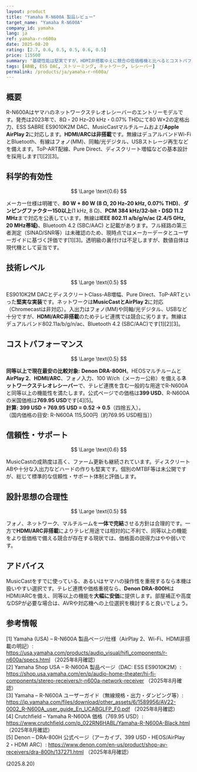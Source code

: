 ```yaml
---
layout: product
title: "Yamaha R-N600A 製品レビュー"
target_name: "Yamaha R-N600A"
company_id: yamaha
lang: ja
ref: yamaha-r-n600a
date: 2025-08-20
rating: [2.7, 0.6, 0.5, 0.5, 0.6, 0.5]
price: 115500
summary: "基礎性能は堅実ですが、HDMI非搭載ゆえに競合の低価格機と比べるとコストパフォーマンスは中庸です"
tags: [AB級, ESS DAC, ストリーミング, ネットワーク, レシーバー]
permalink: /products/ja/yamaha-r-n600a/
---
```

## 概要

R-N600Aはヤマハのネットワークステレオレシーバーのエントリーモデルです。発売は2023年で、8Ω・20 Hz–20 kHz・0.07% THDにて80 W×2の定格出力、ESS SABRE ES9010K2M DAC、MusicCastマルチルームおよび**Apple AirPlay 2**に対応します。**HDMI/ARCは非搭載**です。無線はデュアルバンドWi-FiとBluetooth、有線はフォノ(MM)、同軸/光デジタル、USBストレージ再生などを備えます。ToP-ART配線、Pure Direct、ディスクリート増幅などの基本設計を採用します[1][2][3]。

## 科学的有効性

$$ \Large \text{0.6} $$

メーカー仕様は明確で、**80 W + 80 W (8 Ω, 20 Hz–20 kHz, 0.07% THD)**、**ダンピングファクター150以上**(1 kHz, 8 Ω)、**PCM 384 kHz/32-bit・DSD 11.2 MHz**まで対応を公表しています。無線は**IEEE 802.11 a/b/g/n/ac (2.4/5 GHz, 20 MHz帯域)**、Bluetooth 4.2 (SBC/AAC) と記載があります。フル経路の第三者測定（SINAD/SNR等）は未確認のため、現時点ではメーカーデータとユーザーガイドに基づく評価です[1][3]。透明級の裏付けは不足しますが、数値自体は現代機として妥当です。

## 技術レベル

$$ \Large \text{0.5} $$

ES9010K2M DACとディスクリートClass-AB増幅、Pure Direct、ToP-ARTといった**堅実な実装**です。ネットワークは**MusicCastとAirPlay 2**に対応（Chromecastは非対応）。入出力はフォノ(MM)や同軸/光デジタル、USBなど十分ですが、**HDMI/ARC非搭載**のためテレビ連携では競合に劣ります。無線はデュアルバンド802.11a/b/g/n/ac、Bluetooth 4.2 (SBC/AAC)です[1][2][3]。

## コストパフォーマンス

$$ \Large \text{0.5} $$

**同等以上で現在最安の比較対象:** **Denon DRA-800H**。HEOSマルチルームと**AirPlay 2**、**HDMI/ARC**、フォノ入力、100 W/ch（メーカー公称）を備える**ネットワークステレオレシーバー**で、テレビ連携を含む一般的な用途でR-N600Aと同等以上の機能性を満たします。公式ページでの価格は**399 USD**、R-N600Aの米国価格は**769.95 USD**です[4][5]。  
**計算:** **399 USD ÷ 769.95 USD = 0.52 → 0.5**（四捨五入）。  
（国内価格の目安: R-N600A 115,500円〔約769.95 USD相当〕）

## 信頼性・サポート

$$ \Large \text{0.6} $$

MusicCastの成熟度は高く、ファーム更新も継続されています。ディスクリートABや十分な入出力などハードの作りも堅実です。個別のMTBF等は未公開ですが、総じて標準的な信頼性・サポート体制と評価します。

## 設計思想の合理性

$$ \Large \text{0.5} $$

フォノ、ネットワーク、マルチルームを**一体で完結**させる方針は合理的です。一方で**HDMI/ARC非搭載**によりテレビ用途では相対的に不利で、同等以上の機能をより低価格で備える競合が存在する現状では、価格面の説得力はやや弱いです。

## アドバイス

MusicCastをすでに使っている、あるいはヤマハの操作性を重視するなら本機は扱いやすい選択です。テレビ連携や価格重視なら、**Denon DRA-800H**はHDMI/ARCを備え、同等以上の機能を**大幅に安価**に提供します。部屋補正や高度なDSPが必要な場合は、AVRや対応機への上位選択を検討すると良いでしょう。

## 参考情報

[1] Yamaha (USA) – R-N600A 製品ページ/仕様（AirPlay 2、Wi-Fi、HDMI非搭載の明記）: https://usa.yamaha.com/products/audio_visual/hifi_components/r-n600a/specs.html （2025年8月確認）  
[2] Yamaha Shop USA – R-N600A 製品ページ（DAC: ESS ES9010K2M）: https://shop.usa.yamaha.com/en/p/audio-home-theater/hi-fi-components/stereo-receivers/r-n600a-network-receiver （2025年8月確認）  
[3] Yamaha – R-N600A ユーザーガイド（無線規格・出力・ダンピング等）: https://jp.yamaha.com/files/download/other_assets/6/1589956/AV22-0002_R-N600A_user_guide_En_UCABGLFP_F0.pdf （2025年8月確認）  
[4] Crutchfield – Yamaha R-N600A 価格（769.95 USD）: https://www.crutchfield.com/p_022RN6HABL/Yamaha-R-N600A-Black.html （2025年8月確認）  
[5] Denon – DRA-800H 公式ページ（アーカイブ、399 USD・HEOS/AirPlay 2・HDMI ARC）: https://www.denon.com/en-us/product/shop-av-receivers/dra-800h/137271.html （2025年8月確認）

(2025.8.20)

